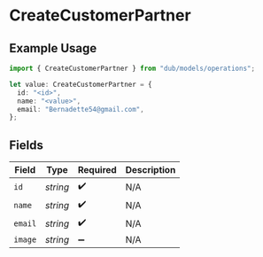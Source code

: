 # CreateCustomerPartner

## Example Usage

```typescript
import { CreateCustomerPartner } from "dub/models/operations";

let value: CreateCustomerPartner = {
  id: "<id>",
  name: "<value>",
  email: "Bernadette54@gmail.com",
};
```

## Fields

| Field              | Type               | Required           | Description        |
| ------------------ | ------------------ | ------------------ | ------------------ |
| `id`               | *string*           | :heavy_check_mark: | N/A                |
| `name`             | *string*           | :heavy_check_mark: | N/A                |
| `email`            | *string*           | :heavy_check_mark: | N/A                |
| `image`            | *string*           | :heavy_minus_sign: | N/A                |